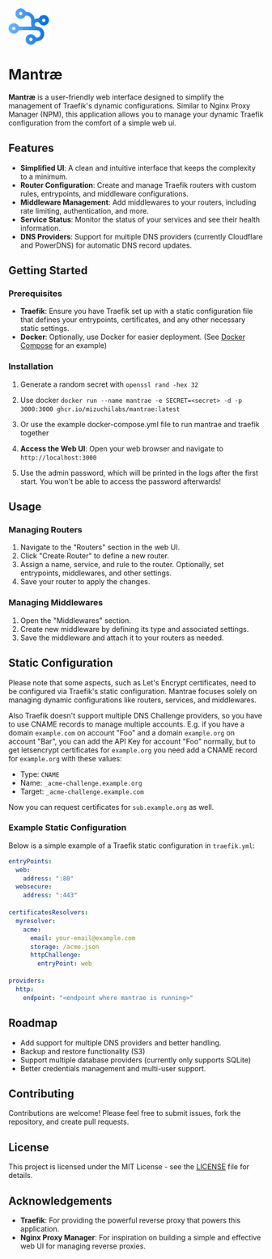 <img src="./web/src/lib/images/logo.png" width="80">

# Mantræ

**Mantræ** is a user-friendly web interface designed to simplify the management of Traefik's dynamic configurations. Similar to Nginx Proxy Manager (NPM), this application allows you to manage your dynamic Traefik configuration from the comfort of a simple web ui.

## Features

- **Simplified UI**: A clean and intuitive interface that keeps the complexity to a minimum.
- **Router Configuration**: Create and manage Traefik routers with custom rules, entrypoints, and middleware configurations.
- **Middleware Management**: Add middlewares to your routers, including rate limiting, authentication, and more.
- **Service Status**: Monitor the status of your services and see their health information.
- **DNS Providers**: Support for multiple DNS providers (currently Cloudflare and PowerDNS) for automatic DNS record updates.

## Getting Started

### Prerequisites

- **Traefik**: Ensure you have Traefik set up with a static configuration file that defines your entrypoints, certificates, and any other necessary static settings.
- **Docker**: Optionally, use Docker for easier deployment. (See [Docker Compose](#docker-compose) for an example)

### Installation

1. Generate a random secret with `openssl rand -hex 32`

1. Use docker `docker run --name mantrae -e SECRET=<secret> -d -p 3000:3000 ghcr.io/mizuchilabs/mantrae:latest`

1. Or use the example docker-compose.yml file to run mantrae and traefik together

1. **Access the Web UI**:
   Open your web browser and navigate to `http://localhost:3000`

1. Use the admin password, which will be printed in the logs after the first start. You won't be able to access the password afterwards!

## Usage

### Managing Routers

1. Navigate to the "Routers" section in the web UI.
1. Click "Create Router" to define a new router.
1. Assign a name, service, and rule to the router. Optionally, set entrypoints, middlewares, and other settings.
1. Save your router to apply the changes.

### Managing Middlewares

1. Open the "Middlewares" section.
1. Create new middleware by defining its type and associated settings.
1. Save the middleware and attach it to your routers as needed.

## Static Configuration

Please note that some aspects, such as Let's Encrypt certificates, need to be configured via Traefik's static configuration. Mantrae focuses solely on managing dynamic configurations like routers, services, and middlewares.

Also Traefik doesn't support multiple DNS Challenge providers, so you have to use CNAME records to manage multiple accounts.
E.g. if you have a domain `example.com` on account "Foo" and a domain `example.org` on account "Bar", you can add the API Key for account "Foo" normally, but to get letsencrypt certificates for `example.org` you need add a CNAME record for `example.org` with these values:

- Type: `CNAME`
- Name: `_acme-challenge.example.org`
- Target: `_acme-challenge.example.com`

Now you can request certificates for `sub.example.org` as well.

### Example Static Configuration

Below is a simple example of a Traefik static configuration in `traefik.yml`:

```yaml
entryPoints:
  web:
    address: ":80"
  websecure:
    address: ":443"

certificatesResolvers:
  myresolver:
    acme:
      email: your-email@example.com
      storage: /acme.json
      httpChallenge:
        entryPoint: web

providers:
  http:
    endpoint: "<endpoint where mantrae is running>"
```

## Roadmap

- Add support for multiple DNS providers and better handling.
- Backup and restore functionality (S3)
- Support multiple database providers (currently only supports SQLite)
- Better credentials management and multi-user support.

## Contributing

Contributions are welcome! Please feel free to submit issues, fork the repository, and create pull requests.

## License

This project is licensed under the MIT License - see the [LICENSE](LICENSE) file for details.

## Acknowledgements

- **Traefik**: For providing the powerful reverse proxy that powers this application.
- **Nginx Proxy Manager**: For inspiration on building a simple and effective web UI for managing reverse proxies.
